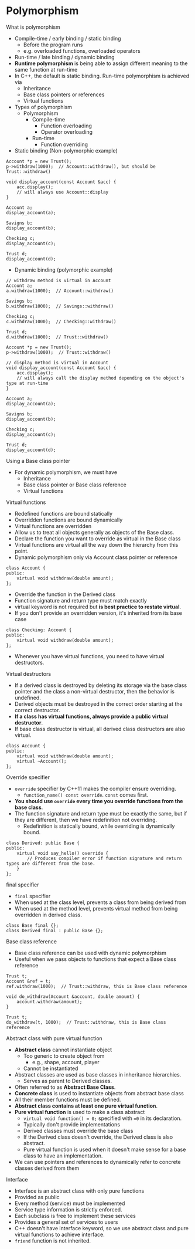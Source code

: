 # Polymorphism

What is polymorphism
- Compile-time / early binding / static binding
  - Before the program runs
  - e.g. overloaded functions, overloaded operators
- Run-time / late binding / dynamic binding
- **Runtime polymorphism** is being able to assign different meaning to the same function at run-time
- In C++, the default is static binding. Run-time polymorphism is achieved via
  - Inheritance
  - Base class pointers or references
  - Virtual functions
- Types of polymorphism
  - Polymorphism
    - Compile-time
      - Function overloading
      - Operator overloading
    - Run-time
      - Function overriding
- Static binding (Non-polymorphic example)
```
Account *p = new Trust();
p->withdraw(1000);  // Account::withdraw(), but should be Trust::withdraw()

void display_account(const Account &acc) {
    acc.display();
    // will always use Account::display
}

Account a;
display_account(a);

Savigns b;
display_account(b);

Checking c;
display_account(c);

Trust d;
display_account(d);
```
- Dynamic binding (polymorphic example)
```
// withdraw method is virtual in Account
Account a;
a.withdraw(1000);  // Account::withdraw()

Savings b;
b.withdraw(1000);  // Savings::withdraw()

Checking c;
c.withdraw(1000);  // Checking::withdraw()

Trust d;
d.withdraw(1000);  // Trust::withdraw()

Account *p = new Trust();
p->withdraw(1000);  // Trust::withdraw()

// display method is virtual in Account
void display_account(const Account &acc) {
    acc.display();
    // will always call the display method depending on the object's type at run-time
}

Account a;
display_account(a);

Savigns b;
display_account(b);

Checking c;
display_account(c);

Trust d;
display_account(d);
```

Using a Base class pointer
- For dynamic polymorphism, we must have
  - Inheritance
  - Base class pointer or Base class reference
  - Virtual functions

Virtual functions
- Redefined functions are bound statically
- Overridden functions are bound dynamically
- Virtual functions are overridden
- Allow us to treat all objects generally as objects of the Base class.
- Declare the function you want to override as virtual in the Base class
- Virtual functions are virtual all the way down the hierarchy from this point.
- Dynamic polymorphism only via Account class pointer or reference
```
class Account {
public:
    virtual void withdraw(double amount);
};
```
- Override the function in the Derived class
- Function signature and return type must match exactly
- virtual keyword is not required but **is best practice to restate virtual**.
- If you don't provide an overridden version, it's inherited from its base case
```
class Checking: Account {
public:
    virtual void withdraw(double amount);
};
```
- Whenever you have virtual functions, you need to have virtual destructors.

Virtual destructors
- If a derived class is destroyed by deleting its storage via the base class pointer and the class a non-virtual destructor, then the behavior is undefined.
- Derived objects must be destroyed in the correct order starting at the correct destructor.
- **If a class has virtual functions, always provide a public virtual destructor**.
- If base class destructor is virtual, all derived class destructors are also virtual.
```
class Account {
public:
    virtual void withdraw(double amount);
    virtual ~Account();
};
```

Override specifier
- `override` specifier by C++11 makes the compiler ensure overriding.
  - `function_name() const override`. `const` comes first.
- **You should use `override` every time you override functions from the base class**.
- The function signature and return type must be exactly the same, but if they are different, then we have redefinition not overriding.
  - Redefinition is statically bound, while overriding is dynamically bound.
```
class Derived: public Base {
public:
    virtual void say_hello() override {
        // Produces compiler error if function signature and return types are different from the base.
    }
};
```

final specifier
- `final` specifier
- When used at the class level, prevents a class from being derived from
- When used at the method level, prevents virtual method from being overridden in derived class.
```
class Base final {};
class Derived final : public Base {};
```

Base class reference
- Base class reference can be used with dynamic polymorphism
- Useful when we pass objects to functions that expect a Base class reference
```
Trust t;
Account &ref = t;
ref.withdraw(1000);  // Trust::withdraw, this is Base class reference

void do_withdraw(Account &account, double amount) {
    account.withdraw(amount);
}

Trust t;
do_withdraw(t, 1000);  // Trust::withdraw, this is Base class reference
```

Abstract class with pure virtual function
- **Abstract class** cannot instantiate object
  - Too generic to create object from
    - e.g., shape, account, player
  - Cannot be instantiated
- Abstract classes are used as base classes in inheritance hierarchies.
  - Serves as parent to Derived classes.
- Often referred to as **Abstract Base Class**.
- **Concrete class** is used to instantiate objects from abstract base class
- All their member functions must be defined.
- **Abstract class contains at least one pure virtual function**.
- **Pure virtual function** is used to make a class abstract
  - `virtual void function() = 0;` specified with `=0` in its declaration.
  - Typically don't provide implementations
  - Derived classes must override the base class
  - If the Derived class doesn't override, the Derived class is also abstract.
  - Pure virtual function is used when it doesn't make sense for a base class to have an implementation.
- We can use pointers and references to dynamically refer to concrete classes derived from them

Interface
- Interface is an abstract class with only pure functions
- Provided as public
- Every method (service) must be implemented
- Service type information is strictly enforced.
- Each subclass is free to implement these services
- Provides a general set of services to users
- C++ doesn't have interface keyword, so we use abstract class and pure virtual functions to achieve interface.
- `friend` function is not inherited.



